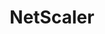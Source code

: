 ---
blog: https://netscaler.com/blog
codehost: https://github.com/netscaler
linkedin: https://linkedin.com/company/netscaler
logohandle: netscaler
sort: netscaler
title: NetScaler
twitter: https://x.com/NetScaler
website: https://www.netscaler.com/
youtube: https://youtube.com/@NetScaler
---